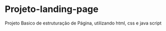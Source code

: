 # Projeto-landing-page
Projeto Basico de estruturação de Página, utilizando html, css e java script
